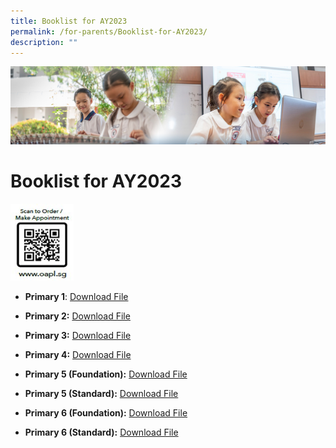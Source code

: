 ```yaml
---
title: Booklist for AY2023
permalink: /for-parents/Booklist-for-AY2023/
description: ""
---
```

![](/images/ForParents.jpg)

Booklist for AY2023
===================

<img src="/images/QR-codesg.jpg" style="width:20%">




*   <b>Primary 1</b>: [Download File](/files/TPPS_Booklist_Primary_1_2023.pdf)
*   <b>Primary 2:</b> [Download File](/files/TPPS_Booklist_Primary_2_2023.pdf)
*   <b>Primary 3:</b> [Download File](/files/TPPS_Booklist_Primary_3_2023.pdf)
    
*   <b>Primary 4:</b> [Download File](https://tampinespri.moe.edu.sg/qql/slot/u175/files/2023/Booklist/TPPS_Booklist_Primary_4_2023.pdf)  
    
*   <b>Primary 5 (Foundation):</b> [Download File](https://tampinespri.moe.edu.sg/qql/slot/u175/files/2023/Booklist/TPPS_Booklist_Primary_5_FDN_2023.pdf)  
    
*   <b>Primary 5 (Standard):</b> [Download File](https://tampinespri.moe.edu.sg/qql/slot/u175/files/2023/Booklist/TPPS_Booklist_Primary_5_STD_2023.pdf)  
    
*   <b>Primary 6 (Foundation):</b> [Download File](https://tampinespri.moe.edu.sg/qql/slot/u175/files/2023/Booklist/TPPS_Booklist_Primary_6_FDN_2023.pdf)  
    
*   <b>Primary 6 (Standard):</b> [Download File](https://tampinespri.moe.edu.sg/qql/slot/u175/files/2023/Booklist/TPPS_Booklist_Primary_6_STD_2023.pdf)